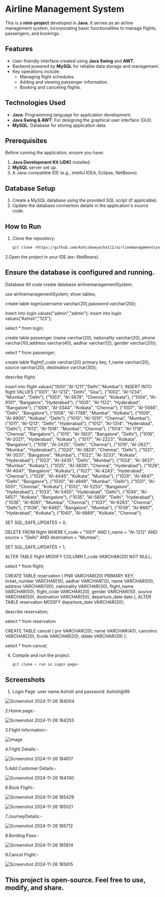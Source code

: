 # Airline Management System

This is a **mini-project** developed in **Java**. It serves as an airline management system, incorporating basic functionalities to manage flights, passengers, and bookings.

## Features
- User-friendly interface created using **Java Swing** and **AWT**.
- Backend powered by **MySQL** for reliable data storage and management.
- Key operations include:
  - Managing flight schedules.
  - Adding and viewing passenger information.
  - Booking and canceling flights.

## Technologies Used
- **Java**: Programming language for application development.
- **Java Swing & AWT**: For designing the graphical user interface (GUI).
- **MySQL**: Database for storing application data.

## Prerequisites
Before running the application, ensure you have:
1. **Java Development Kit (JDK)** installed.
2. **MySQL** server set up.
3. A Java-compatible IDE (e.g., IntelliJ IDEA, Eclipse, NetBeans).

## Database Setup
1. Create a MySQL database using the provided SQL script (if applicable).
2. Update the database connection details in the application's source code.

## How to Run
1. Clone the repository:
   ```bash
   git clone <https://github.com/Ashishwayachal12/airlinemanagementsystem.git>
2.Open the project in your IDE.(ex:-NetBeans)

## Ensure the database is configured and running.
   Database All code
   create database airlinemanagementSystem;

use airlinemanagementSystem;
show tables;

create table login(username varchar(20),password varchar(20));

insert into login values("admin","admin");
insert into login values("Ashish","123");

select * from login;

create  table passenger (name varchar(20),
nationality varchar(20),
phone varchar(10),address varchar(40),
aadhar varchar(12),
gender varchar(20));

select * from passenger;

create table flight(f_code varchar(20) primary key,
f_name varchar(20),
source varchar(20),
destination varchar(30));

describe flight;

insert into flight values("1000","AI-1211","Delhi","Mumbai");
INSERT INTO flight VALUES
("1001", "AI-1212", "Delhi", "Goa"),
("1002", "AI-1234", "Mumbai", "Delhi"),
("1003", "AI-5678", "Chennai", "Kolkata"),
("1004", "AI-9101", "Bangalore", "Hyderabad"),
("1005", "AI-1122", "Hyderabad", "Bangalore"),
("1006", "AI-3344", "Kolkata", "Chennai"),
("1007", "AI-5566", "Delhi", "Bangalore"),
("1008", "AI-7788", "Mumbai", "Kolkata"),
("1009", "AI-9900", "Kolkata", "Delhi"),
("1010", "AI-1010", "Chennai", "Mumbai"),
("1011", "AI-1213", "Delhi", "Hyderabad"),
("1012", "AI-1314", "Hyderabad", "Delhi"),
("1013", "AI-1516", "Mumbai", "Chennai"),
("1014", "AI-1718", "Chennai", "Bangalore"),
("1015", "AI-1920", "Bangalore", "Delhi"),
("1016", "AI-2021", "Hyderabad", "Kolkata"),
("1017", "AI-2223", "Kolkata", "Bangalore"),
("1018", "AI-2425", "Delhi", "Chennai"),
("1019", "AI-2627", "Mumbai", "Hyderabad"),
("1020", "AI-2829", "Chennai", "Delhi"),
("1021", "AI-3031", "Bangalore", "Mumbai"),
("1022", "AI-3233", "Kolkata", "Hyderabad"),
("1023", "AI-3435", "Delhi", "Mumbai"),
("1024", "AI-3637", "Mumbai", "Kolkata"),
("1025", "AI-3839", "Chennai", "Hyderabad"),
("1026", "AI-4041", "Bangalore", "Kolkata"),
("1027", "AI-4243", "Hyderabad", "Chennai"),
("1028", "AI-4445", "Kolkata", "Mumbai"),
("1029", "AI-4647", "Delhi", "Bangalore"),
("1030", "AI-4849", "Mumbai", "Delhi"),
("1031", "AI-5051", "Chennai", "Kolkata"),
("1032", "AI-5253", "Bangalore", "Hyderabad"),
("1033", "AI-5455", "Hyderabad", "Delhi"),
("1034", "AI-5657", "Kolkata", "Bangalore"),
("1035", "AI-5859", "Delhi", "Hyderabad"),
("1036", "AI-6061", "Mumbai", "Chennai"),
("1037", "AI-6263", "Chennai", "Delhi"),
("1038", "AI-6465", "Bangalore", "Mumbai"),
("1039", "AI-6667", "Hyderabad", "Kolkata"),
("1040", "AI-6869", "Kolkata", "Chennai");



SET SQL_SAFE_UPDATES = 0;

DELETE FROM flight
WHERE f_code = "1001" AND f_name = "AI-1212" AND source = "Delhi" AND destination = "Mumbai";

SET SQL_SAFE_UPDATES = 1;

ALTER TABLE flight
MODIFY COLUMN f_code VARCHAR(20) NOT NULL;



select * from flight;



CREATE TABLE reservation (
    PNR VARCHAR(20) PRIMARY KEY,
    ticket_number VARCHAR(15),
    aadhar VARCHAR(12),
    name VARCHAR(50),
    address VARCHAR(100),
    nationality VARCHAR(30),
    flight_name VARCHAR(50),
    flight_code VARCHAR(20),
    gender VARCHAR(10),
    source VARCHAR(50),
    destination VARCHAR(50),
    departure_date date
);
ALTER TABLE reservation
MODIFY departure_date VARCHAR(20);

describe reservation;

select * from reservation

CREATE TABLE cancel (
    pnr VARCHAR(20),
    name VARCHAR(40),
    cancelno VARCHAR(20),
    fcode VARCHAR(20),
    ddate VARCHAR(30)
);

select * from cancel;

4. Compile and run the project.
   ```bash
   git clone < run in Login page>


## Screenshots
1. Login Page :user name:Ashish and password: Ashish@99

  ![Screenshot 2024-11-26 184004](https://github.com/user-attachments/assets/25ce9771-3bcc-4824-abdd-c9d8a115007d)

2.Home page:-

  ![Screenshot 2024-11-26 184253](https://github.com/user-attachments/assets/56144e23-ecba-48b5-9473-121572a814d1)
  
3.Flight Information:-

![image](https://github.com/user-attachments/assets/98acca69-055c-4c15-af58-b83d15f08d60)

4.Filght Details:-

![Screenshot 2024-11-26 184617](https://github.com/user-attachments/assets/bb474d2b-3057-4f0e-a828-9fb40548efad)


5.Add Customer Details:-

 ![Screenshot 2024-11-26 184740](https://github.com/user-attachments/assets/8c8cfda8-733e-411a-8209-2da404d0b66d)

  
6.Book Flight:-

![Screenshot 2024-11-26 185429](https://github.com/user-attachments/assets/3469c968-352f-4567-b691-083a77db1681)

![Screenshot 2024-11-26 185521](https://github.com/user-attachments/assets/5a3e90c8-2126-437f-b08b-b1aee05e9960)

7.JourneyDetails:-

![Screenshot 2024-11-26 185712](https://github.com/user-attachments/assets/462ca904-41ce-4277-b40d-c0822b050851)


8.Bording Pass:-

![Screenshot 2024-11-26 185814](https://github.com/user-attachments/assets/ddceaced-3c56-45a9-8a68-1e4775ab5d15)


9.Cancel Flight:-

![Screenshot 2024-11-26 185915](https://github.com/user-attachments/assets/eaf54fbc-ab30-4722-b21a-d1e2d1fb8c59)



## This project is open-source. Feel free to use, modify, and share.







  

     
    
